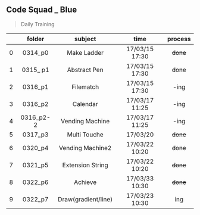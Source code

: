 ## Code Squad _ Blue

> Daily Training 



|      |  folder   |       subject       |      time      | process  |
| :--: | :-------: | :-----------------: | :------------: | :------: |
|  0   |  0314_p0  |     Make Ladder     | 17/03/15 17:30 | ~~done~~ |
|  1   | 0315_ p1  |    Abstract Pen     | 17/03/15 17:30 | ~~done~~ |
|  2   |  0316_p1  |      Filematch      | 17/03/15 17:30 |   -ing   |
|  3   |  0316_p2  |      Calendar       | 17/03/17 11:25 |   -ing   |
|  4   | 0316_p2-2 |   Vending Machine   | 17/03/17 11:25 |   -ing   |
|  5   |  0317_p3  |    Multi Touche     |    17/03/20    | ~~done~~ |
|  6   |  0320_p4  |  Vending Machine2   | 17/03/22 10:20 | ~~done~~ |
|  7   |  0321_p5  |  Extension String   | 17/03/22 10:20 | ~~done~~ |
|  8   |  0322_p6  |       Achieve       | 17/03/33 10:30 | ~~done~~ |
|  9   |  0322_p7  | Draw(gradient/line) | 17/03/23 10:30 |   ing    |

